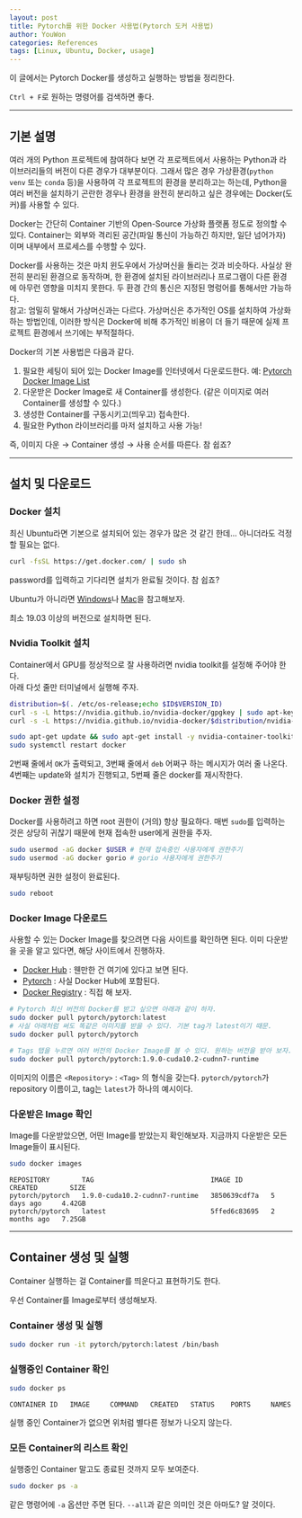 ```yaml
---
layout: post
title: Pytorch를 위한 Docker 사용법(Pytorch 도커 사용법)
author: YouWon
categories: References
tags: [Linux, Ubuntu, Docker, usage]
---
```


이 글에서는 Pytorch Docker를 생성하고 실행하는 방법을 정리한다.

`Ctrl + F`로 원하는 명령어를 검색하면 좋다.

---


## 기본 설명

여러 개의 Python 프로젝트에 참여하다 보면 각 프로젝트에서 사용하는 Python과 라이브러리들의 버전이 다른 경우가 대부분이다. 그래서 많은 경우 가상환경(`python venv` 또는 `conda` 등)을 사용하여 각 프로젝트의 환경을 분리하고는 하는데, Python을 여러 버전을 설치하기 곤란한 경우나 환경을 완전히 분리하고 싶은 경우에는 Docker(도커)를 사용할 수 있다.  

Docker는 간단히 Container 기반의 Open-Source 가상화 플랫폼 정도로 정의할 수 있다. Container는 외부와 격리된 공간(파일 통신이 가능하긴 하지만, 일단 넘어가자)이며 내부에서 프로세스를 수행할 수 있다.

Docker를 사용하는 것은 마치 윈도우에서 가상머신을 돌리는 것과 비슷하다. 사실상 완전히 분리된 환경으로 동작하며, 한 환경에 설치된 라이브러리나 프로그램이 다른 환경에 아무런 영향을 미치지 못한다. 두 환경 간의 통신은 지정된 명렁어를 통해서만 가능하다.  
참고: 엄밀히 말해서 가상머신과는 다르다. 가상머신은 추가적인 OS를 설치하여 가상화하는 방법인데, 이러한 방식은 Docker에 비해 추가적인 비용이 더 들기 때문에 실제 프로젝트 환경에서 쓰기에는 부적절하다.


Docker의 기본 사용법은 다음과 같다.

1. 필요한 세팅이 되어 있는 Docker Image를 인터넷에서 다운로드한다. 예: [Pytorch Docker Image List](https://hub.docker.com/r/pytorch/pytorch/tags?page=1&ordering=last_updated)
2. 다운받은 Docker Image로 새 Container를 생성한다. (같은 이미지로 여러 Container를 생성할 수 있다.)
3. 생성한 Container를 구동시키고(띄우고) 접속한다.
4. 필요한 Python 라이브러리를 마저 설치하고 사용 가능!

즉, 이미지 다운 → Container 생성 → 사용 순서를 따른다. 참 쉽죠?

---

## 설치 및 다운로드

### Docker 설치

최신 Ubuntu라면 기본으로 설치되어 있는 경우가 많은 것 같긴 한데... 아니더라도 걱정할 필요는 없다.

```bash
curl -fsSL https://get.docker.com/ | sudo sh
```

password를 입력하고 기다리면 설치가 완료될 것이다. 참 쉽죠?

Ubuntu가 아니라면 [Windows](https://docs.docker.com/docker-for-windows/)나 [Mac](https://docs.docker.com/docker-for-mac/)을 참고해보자.

최소 19.03 이상의 버전으로 설치하면 된다.

### Nvidia Toolkit 설치

Container에서 GPU를 정상적으로 잘 사용하려면 nvidia toolkit를 설정해 주어야 한다.  
아래 다섯 줄만 터미널에서 실행해 주자.

```bash
distribution=$(. /etc/os-release;echo $ID$VERSION_ID)
curl -s -L https://nvidia.github.io/nvidia-docker/gpgkey | sudo apt-key add -
curl -s -L https://nvidia.github.io/nvidia-docker/$distribution/nvidia-docker.list | sudo tee /etc/apt/sources.list.d/nvidia-docker.list

sudo apt-get update && sudo apt-get install -y nvidia-container-toolkit
sudo systemctl restart docker
```

2번째 줄에서 `OK`가 출력되고, 3번째 줄에서 `deb` 어쩌구 하는 메시지가 여러 줄 나온다. 4번째는 update와 설치가 진행되고, 5번째 줄은 docker를 재시작한다.


### Docker 권한 설정

Docker를 사용하려고 하면 root 권한이 (거의) 항상 필요하다. 매번 `sudo`를 입력하는 것은 상당히 귀찮기 때문에 현재 접속한 user에게 권한을 주자.

```bash
sudo usermod -aG docker $USER # 현재 접속중인 사용자에게 권한주기
sudo usermod -aG docker gorio # gorio 사용자에게 권한주기
```

재부팅하면 권한 설정이 완료된다.

```bash
sudo reboot
```


### Docker Image 다운로드

사용할 수 있는 Docker Image를 찾으려면 다음 사이트를 확인하면 된다. 이미 다운받을 곳을 알고 있다면, 해당 사이트에서 진행하자.

- [Docker Hub](https://hub.docker.com/) : 웬만한 건 여기에 있다고 보면 된다.
- [Pytorch](https://hub.docker.com/r/pytorch/pytorch) : 사실 Docker Hub에 포함된다.
- [Docker Registry](https://docs.docker.com/registry/) : 직접 해 보자.


```bash
# Pytorch 최신 버전의 Docker를 받고 싶으면 아래과 같이 하자.
sudo docker pull pytorch/pytorch:latest
# 사실 아래처럼 써도 똑같은 이미지를 받을 수 있다. 기본 tag가 latest이기 때문.
sudo docker pull pytorch/pytorch

# Tags 탭을 누르면 여러 버전의 Docker Image를 볼 수 있다. 원하는 버전을 받아 보자.
sudo docker pull pytorch/pytorch:1.9.0-cuda10.2-cudnn7-runtime
```

이미지의 이름은 `<Repository>` : `<Tag>` 의 형식을 갖는다. `pytorch/pytorch`가 repository 이름이고, tag는 `latest`가 하나의 예시이다.

### 다운받은 Image 확인

Image를 다운받았으면, 어떤 Image를 받았는지 확인해보자. 지금까지 다운받은 모든 Image들이 표시된다.

```bash
sudo docker images
```

```
REPOSITORY        TAG                             IMAGE ID       CREATED        SIZE
pytorch/pytorch   1.9.0-cuda10.2-cudnn7-runtime   3850639cdf7a   5 days ago     4.42GB
pytorch/pytorch   latest                          5ffed6c83695   2 months ago   7.25GB
```

---

## Container 생성 및 실행

Container 실행하는 걸 Container를 띄운다고 표현하기도 한다.

우선 Container를 Image로부터 생성해보자.

### Container 생성 및 실행

```bash
sudo docker run -it pytorch/pytorch:latest /bin/bash
```


### 실행중인 Container 확인

```bash
sudo docker ps
```

```
CONTAINER ID   IMAGE     COMMAND   CREATED   STATUS    PORTS     NAMES
```

실행 중인 Container가 없으면 위처럼 별다른 정보가 나오지 않는다.


### 모든 Container의 리스트 확인

실행중인 Container 말고도 종료된 것까지 모두 보여준다.


```bash
sudo docker ps -a
```

같은 명령어에 `-a` 옵션만 주면 된다. `--all`과 같은 의미인 것은 아마도? 알 것이다.

### 



<!--
<center><img src="/public/img/2020-12-16-Latex-usage/0.png" width="80%" alt="KnowIT VQA"></center>
-->